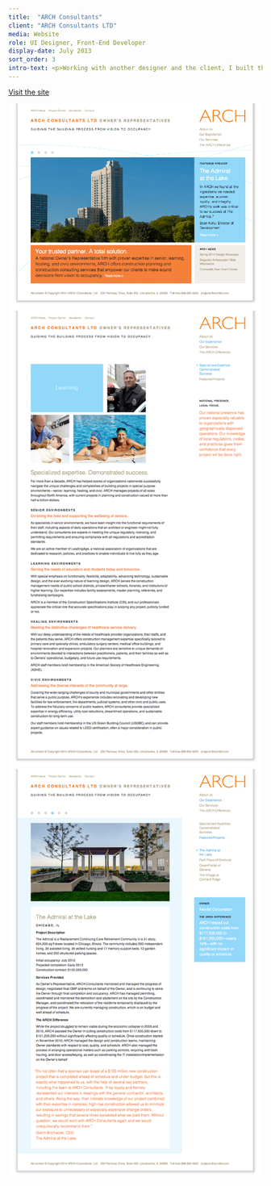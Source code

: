 ```yaml
---
title:  "ARCH Consultants"
client: "ARCH Consultants LTD"
media: Website
role: UI Designer, Front-End Developer
display-date: July 2013
sort_order: 3
intro-text: <p>Working with another designer and the client, I built this brochure and portfolio site that portrays ARCH Consultants Ltd.'s reliability, thoughtful planning, and deep understanding of project management. I was consulted on many of the user interace elements and built the site inside of a content management system. The project went so well that I've stayed on to help with maintance and implement additional features.</p>
---
```


<p>
    <a href="http://archltd.com/" target="_blank" class="">Visit the site</a>
</p>
<div class="desktop-chrome">
    <img src="../img/archltd-1.png" alt="ARCH Consultants Screenshot 1">
</div>
<div class="grid">
    <div class="grid__cell 1/2@lg">
        <div class="desktop-chrome">
            <img src="../img/archltd-2.png" alt="ARCH Consultants Screenshot 2">
        </div>
    </div>
    <div class="grid__cell 1/2@lg">
        <div class="desktop-chrome">
            <img src="../img/archltd-3.png" alt="ARCH Consultants Screenshot 2">
        </div>
    </div>
</div>